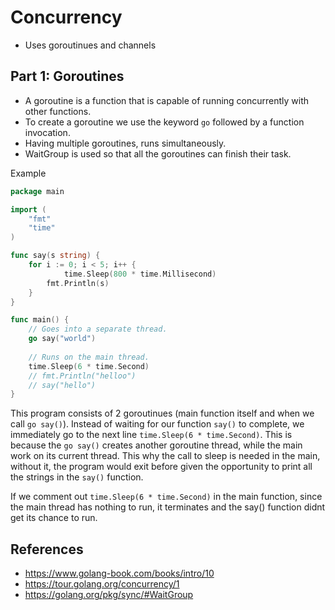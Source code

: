 # Concurrency

- Uses goroutinues and channels


## Part 1: Goroutines
- A goroutine is a function that is capable of running concurrently with other functions.
- To create a goroutine we use the keyword `go` followed by a function invocation. 
- Having multiple goroutines, runs simultaneously. 
-  WaitGroup is used so that all the goroutines can finish their task. 

Example
```go
package main

import (
	"fmt"
	"time"
)

func say(s string) {
	for i := 0; i < 5; i++ {
    		time.Sleep(800 * time.Millisecond)
		fmt.Println(s)
	}
}

func main() {
	// Goes into a separate thread.
	go say("world")
	
	// Runs on the main thread.
	time.Sleep(6 * time.Second)
	// fmt.Println("helloo")
	// say("hello")
}
```

This program consists of 2 goroutinues (main function itself and when we call `go say()`).
Instead of waiting for our function `say()` to complete, we immediately go to the next line `time.Sleep(6 * time.Second)`. This is because the `go say()` creates another goroutine thread, while the main work on its current thread.
This why the call to sleep is needed in the main, without it, the program would exit before given the opportunity to print all the strings in the `say()` function.

If we comment out `time.Sleep(6 * time.Second)` in the main function, since the main thread has nothing to run, it terminates and the say() function didnt get its chance to run.  

## References
- https://www.golang-book.com/books/intro/10
- https://tour.golang.org/concurrency/1
- https://golang.org/pkg/sync/#WaitGroup
